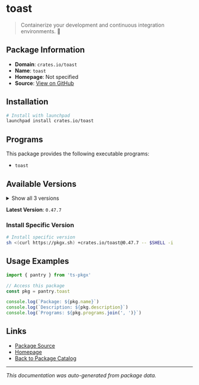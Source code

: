 # toast

> Containerize your development and continuous integration environments. 🥂

## Package Information

- **Domain**: `crates.io/toast`
- **Name**: `toast`
- **Homepage**: Not specified
- **Source**: [View on GitHub](https://github.com/pkgxdev/pantry/tree/main/projects/crates.io/toast/package.yml)

## Installation

```bash
# Install with launchpad
launchpad install crates.io/toast
```

## Programs

This package provides the following executable programs:

- `toast`

## Available Versions

<details>
<summary>Show all 3 versions</summary>

- `0.47.7`, `0.47.6`, `0.47.5`

</details>

**Latest Version**: `0.47.7`

### Install Specific Version

```bash
# Install specific version
sh <(curl https://pkgx.sh) +crates.io/toast@0.47.7 -- $SHELL -i
```

## Usage Examples

```typescript
import { pantry } from 'ts-pkgx'

// Access this package
const pkg = pantry.toast

console.log(`Package: ${pkg.name}`)
console.log(`Description: ${pkg.description}`)
console.log(`Programs: ${pkg.programs.join(', ')}`)
```

## Links

- [Package Source](https://github.com/pkgxdev/pantry/tree/main/projects/crates.io/toast/package.yml)
- [Homepage](#)
- [Back to Package Catalog](../../../package-catalog.md)

---

*This documentation was auto-generated from package data.*
